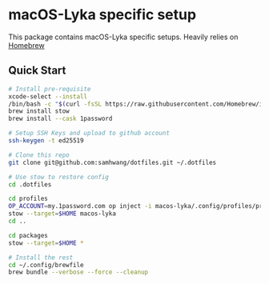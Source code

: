 # macOS-Lyka specific setup

This package contains macOS-Lyka specific setups. Heavily relies on [Homebrew](https://brew.sh)

## Quick Start

```bash
# Install pre-requisite
xcode-select --install
/bin/bash -c "$(curl -fsSL https://raw.githubusercontent.com/Homebrew/install/HEAD/install.sh)"
brew install stow
brew install --cask 1password

# Setup SSH Keys and upload to github account
ssh-keygen -t ed25519

# Clone this repo
git clone git@github.com:samhwang/dotfiles.git ~/.dotfiles

# Use stow to restore config
cd .dotfiles

cd profiles
OP_ACCOUNT=my.1password.com op inject -i macos-lyka/.config/profiles/private.zshrc.tpl -o macos-lyka/.config/profiles/private.zshrc
stow --target=$HOME macos-lyka
cd ..

cd packages
stow --target=$HOME *

# Install the rest
cd ~/.config/brewfile
brew bundle --verbose --force --cleanup
```
